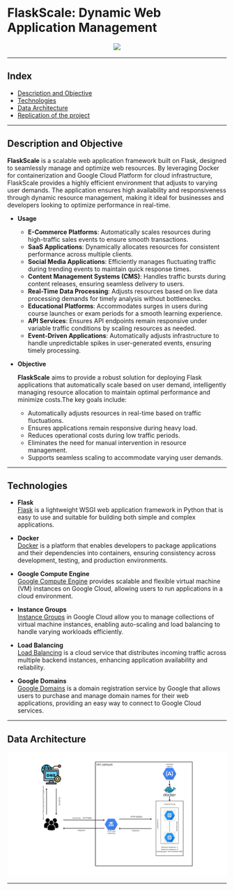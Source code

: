 # FlaskScale: Dynamic Web Application Management

<p align="center">
  <img src="images\playstore.jpg">
</p>

---
## Index

- [Description and Objective](#description-and-objective)
- [Technologies](#technologies)
- [Data Architecture](#data-architecture)
- [Replication of the project](#replication-of-the-project)

---

## Description and Objective

**FlaskScale** is a scalable web application framework built on Flask, designed to seamlessly manage and optimize web resources. By leveraging Docker for containerization and Google Cloud Platform for cloud infrastructure, FlaskScale provides a highly efficient environment that adjusts to varying user demands. The application ensures high availability and responsiveness through dynamic resource management, making it ideal for businesses and developers looking to optimize performance in real-time.

- **Usage**

  - **E-Commerce Platforms**: Automatically scales resources during high-traffic sales events to ensure smooth transactions.
  - **SaaS Applications**: Dynamically allocates resources for consistent performance across multiple clients.
  - **Social Media Applications**: Efficiently manages fluctuating traffic during trending events to maintain quick response times.
  - **Content Management Systems (CMS)**: Handles traffic bursts during content releases, ensuring seamless delivery to users.
  - **Real-Time Data Processing**: Adjusts resources based on live data processing demands for timely analysis without bottlenecks.
  - **Educational Platforms**: Accommodates surges in users during course launches or exam periods for a smooth learning experience.
  - **API Services**: Ensures API endpoints remain responsive under variable traffic conditions by scaling resources as needed.
  - **Event-Driven Applications**: Automatically adjusts infrastructure to handle unpredictable spikes in user-generated events, ensuring timely processing.

- **Objective**

  **FlaskScale** aims to provide a robust solution for deploying Flask applications that automatically scale based on user demand, intelligently managing resource allocation to maintain optimal performance and minimize costs.The key goals include:

  - Automatically adjusts resources in real-time based on traffic fluctuations.
  - Ensures applications remain responsive during heavy load.
  - Reduces operational costs during low traffic periods.
  - Eliminates the need for manual intervention in resource management.
  - Supports seamless scaling to accommodate varying user demands.

---

## Technologies

- **Flask**  
  [Flask](https://flask.palletsprojects.com/) is a lightweight WSGI web application framework in Python that is easy to use and suitable for building both simple and complex applications.

- **Docker**  
  [Docker](https://docs.docker.com/) is a platform that enables developers to package applications and their dependencies into containers, ensuring consistency across development, testing, and production environments.

- **Google Compute Engine**  
  [Google Compute Engine](https://cloud.google.com/compute/docs) provides scalable and flexible virtual machine (VM) instances on Google Cloud, allowing users to run applications in a cloud environment.

- **Instance Groups**  
  [Instance Groups](https://cloud.google.com/compute/docs/instance-groups) in Google Cloud allow you to manage collections of virtual machine instances, enabling auto-scaling and load balancing to handle varying workloads efficiently.

- **Load Balancing**  
  [Load Balancing](https://cloud.google.com/load-balancing/docs) is a cloud service that distributes incoming traffic across multiple backend instances, enhancing application availability and reliability.

- **Google Domains**  
  [Google Domains](https://domains.google/) is a domain registration service by Google that allows users to purchase and manage domain names for their web applications, providing an easy way to connect to Google Cloud services.

---

## Data Architecture

<p align="center">
  <img src="images\architecture.png">
</p>

---
